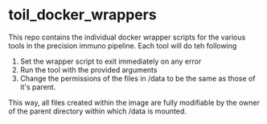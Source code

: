 # toil_docker_wrappers


This repo contains the individual docker wrapper scripts for the various tools
in the precision immuno pipeline. Each tool will do teh following
1. Set the wrapper script to exit immediately on any error
2. Run the tool with the provided arguments
3. Change the permissions of the files in /data to be the same as those
   of it's parent. 

This way, all files created within the image are fully modifiable by the 
owner of the parent directory within which /data is mounted.

